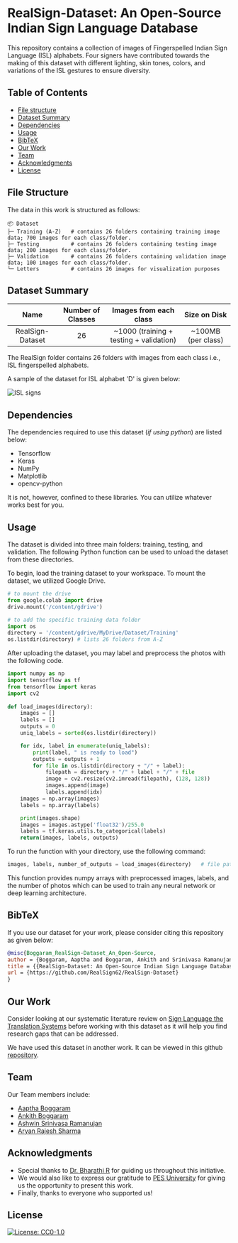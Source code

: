 # RealSign-Dataset: An Open-Source Indian Sign Language Database
This repository contains a collection of images of Fingerspelled Indian Sign Language (ISL) alphabets. Four signers have contributed towards the making of this dataset with different lighting, skin tones, colors, and variations of the ISL gestures to ensure diversity.
  
## Table of Contents
 
- [File structure](#file-structure)
- [Dataset Summary](#dataset-summary) 
- [Dependencies](#dependencies)
- [Usage](#usage)
- [BibTeX](#bibtex)
- [Our Work](#our-work)
- [Team](#team)
- [Acknowledgments](#acknowledgments)
- [License](#license)
  
   
## File Structure

The data in this work is structured as follows:

```
📦 Dataset
├─ Training (A-Z)   # contains 26 folders containing training image data; 700 images for each class/folder.
├─ Testing          # contains 26 folders containing testing image data; 200 images for each class/folder.
├─ Validation       # contains 26 folders containing validation image data; 100 images for each class/folder.
└─ Letters          # contains 26 images for visualization purposes
```
  
## Dataset Summary


|       Name       | Number of Classes |          Images from each class         |    Size on Disk    |
|:----------------:|:-----------------:|:---------------------------------------:|:------------------:|
| RealSign-Dataset |         26        | ~1000 (training + testing + validation) | ~100MB (per class) |

The RealSign folder contains 26 folders with images from each class i.e., ISL fingerspelled alphabets. 

A sample of the dataset for ISL alphabet 'D' is given below:

![ISL signs](https://user-images.githubusercontent.com/56569120/235040509-5a08605a-673e-4139-92a9-aa82bf706b36.png)
  
  
## Dependencies
The dependencies required to use this dataset (_if using python_) are listed below:
- Tensorflow
- Keras
- NumPy 
- Matplotlib
- opencv-python

It is not, however, confined to these libraries. You can utilize whatever works best for you.
  
  
## Usage
The dataset is divided into three main folders: training, testing, and validation. The following Python function can be used to unload the dataset from these directories.

To begin, load the training dataset to your workspace. To mount the dataset, we utilized Google Drive.

```python
# to mount the drive
from google.colab import drive
drive.mount('/content/gdrive')

# to add the specific training data folder
import os
directory = '/content/gdrive/MyDrive/Dataset/Training'
os.listdir(directory) # lists 26 folders from A-Z
```

After uploading the dataset, you may label and preprocess the photos with the following code.

```python
import numpy as np
import tensorflow as tf
from tensorflow import keras
import cv2
    
def load_images(directory):
    images = []
    labels = []
    outputs = 0
    uniq_labels = sorted(os.listdir(directory))

    for idx, label in enumerate(uniq_labels):
        print(label, " is ready to load")
        outputs = outputs + 1
        for file in os.listdir(directory + "/" + label):
            filepath = directory + "/" + label + "/" + file
            image = cv2.resize(cv2.imread(filepath), (128, 128))
            images.append(image)
            labels.append(idx)
    images = np.array(images)
    labels = np.array(labels)

    print(images.shape)
    images = images.astype('float32')/255.0
    labels = tf.keras.utils.to_categorical(labels)
    return(images, labels, outputs)
```
  
To run the function with your directory, use the following command:
  
```python
images, labels, number_of_outputs = load_images(directory)   # file path containing training image data folder
```
  
This function provides numpy arrays with preprocessed images, labels, and the number of photos which can be used to train any neural network or deep learning architecture.
  
  
## BibTeX

If you use our dataset for your work, please consider citing this repository as given below:

```bibtex
@misc{Boggaram_RealSign-Dataset_An_Open-Source,
author = {Boggaram, Aaptha and Boggaram, Ankith and Srinivasa Ramanujan, Ashwin and Sharma, Aryan and R, Bharathi},
title = {{RealSign-Dataset: An Open-Source Indian Sign Language Database}},
url = {https://github.com/RealSign62/RealSign-Dataset}
}
```

## Our Work
  
Consider looking at our systematic literature review on [Sign Language the Translation Systems](https://www.igi-global.com/article/sign-language-translation-systems/311448) before working with this dataset as it will help you find research gaps that can be addressed.

We have used this dataset in another work. It can be viewed in this github [repository](https://github.com/RealSign62/RealSign-Bidirectional_Sign_Language_Translator). 
 
 
## Team
  
Our Team members include: 
- [Aaptha Boggaram](https://www.linkedin.com/in/aaptha-boggaram)
- [Ankith Boggaram](https://www.linkedin.com/in/ankith-boggaram/)
- [Ashwin Srinivasa Ramanujan](https://www.linkedin.com/in/ashwin-sr-355633221/)
- [Aryan Rajesh Sharma](https://www.linkedin.com/in/aryans29/)
 
  
## Acknowledgments

- Special thanks to [Dr. Bharathi R](https://staff.pes.edu/nm1370) for guiding us throughout this initiative.
- We would also like to express our gratitude to [PES University](https://pes.edu/) for giving us the opportunity to present this work.
- Finally, thanks to everyone who supported us!
  
   
## License
[![License: CC0-1.0](https://img.shields.io/badge/License-CC0_1.0-lightgrey.svg)](http://creativecommons.org/publicdomain/zero/1.0/)


